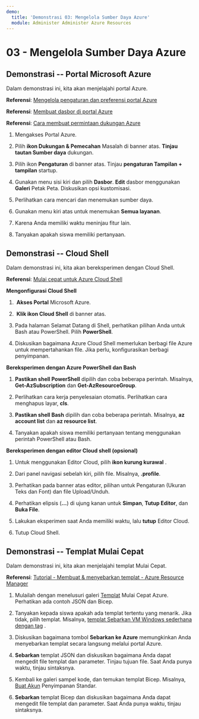 ```yaml
---
demo:
  title: 'Demonstrasi 03: Mengelola Sumber Daya Azure'
  module: Administer Administer Azure Resources
---
```

# 03 - Mengelola Sumber Daya Azure

## Demonstrasi -- Portal Microsoft Azure

Dalam demonstrasi ini, kita akan menjelajahi portal Azure.

**Referensi**: [Mengelola pengaturan dan preferensi portal Azure](https://docs.microsoft.com/azure/azure-portal/set-preferences)

**Referensi**: [Membuat dasbor di portal Azure](https://docs.microsoft.com/azure/azure-portal/azure-portal-dashboards)

**Referensi**: [Cara membuat permintaan dukungan Azure](https://docs.microsoft.com/azure/azure-portal/supportability/how-to-create-azure-support-request)

1. Mengakses Portal Azure.

1. Pilih **ikon Dukungan & Pemecahan** Masalah di banner atas. **Tinjau tautan Sumber daya** dukungan. 

1. Pilih ikon **Pengaturan** di banner atas. Tinjau **pengaturan Tampilan + tampilan** startup. 

1. Gunakan menu sisi kiri dan pilih **Dasbor**. **Edit** dasbor menggunakan **Galeri** Petak Peta. Diskusikan opsi kustomisasi.

1. Perlihatkan cara mencari dan menemukan sumber daya.

1. Gunakan menu kiri atas untuk menemukan **Semua layanan**. 

1. Karena Anda memiliki waktu meninjau fitur lain.
   
1. Tanyakan apakah siswa memiliki pertanyaan.

## Demonstrasi -- Cloud Shell

Dalam demonstrasi ini, kita akan bereksperimen dengan Cloud Shell.

**Referensi**: [Mulai cepat untuk Azure Cloud Shell](https://learn.microsoft.com/en-us/azure/cloud-shell/quickstart?tabs=azurecli)

**Mengonfigurasi Cloud Shell**

1.   **Akses Portal** Microsoft Azure.

1.   **Klik ikon Cloud Shell** di banner atas.

1.  Pada halaman Selamat Datang di Shell, perhatikan pilihan Anda untuk Bash atau PowerShell. Pilih **PowerShell**.

1.  Diskusikan bagaimana Azure Cloud Shell memerlukan berbagi file Azure untuk mempertahankan file. Jika perlu, konfigurasikan berbagi penyimpanan. 

**Bereksperimen dengan Azure PowerShell dan Bash**

1. **Pastikan shell PowerShell** dipilih dan coba beberapa perintah. Misalnya, **Get-AzSubscription** dan **Get-AzResourceGroup**.

1. Perlihatkan cara kerja penyelesaian otomatis. Perlihatkan cara menghapus layar, **cls**. 

1. **Pastikan shell Bash** dipilih dan coba beberapa perintah. Misalnya, **az account list** dan **az resource list**.

1. Tanyakan apakah siswa memiliki pertanyaan tentang menggunakan perintah PowerShell atau Bash. 

**Bereksperimen dengan editor Cloud shell (opsional)**

1. Untuk menggunakan Editor Cloud, pilih **ikon kurung kurawal** .

1. Dari panel navigasi sebelah kiri, pilih file. Misalnya, **.profile**.

1. Perhatikan pada banner atas editor, pilihan untuk Pengaturan (Ukuran Teks dan Font) dan file Upload/Unduh.

1. Perhatikan elipsis (**\...**) di ujung kanan untuk **Simpan**, **Tutup Editor**, dan **Buka File**.

1. Lakukan eksperimen saat Anda memiliki waktu, lalu **tutup** Editor Cloud.

1. Tutup Cloud Shell.

## Demonstrasi -- Templat Mulai Cepat

Dalam demonstrasi ini, kita akan menjelajahi templat Mulai Cepat.

**Referensi**: [Tutorial - Membuat & menyebarkan templat - Azure Resource Manager](https://docs.microsoft.com/en-us/azure/azure-resource-manager/templates/template-tutorial-create-first-template?tabs=azure-powershell)

1. Mulailah dengan menelusuri galeri [Templat](https://learn.microsoft.com/en-us/samples/browse/?expanded=azure&products=azure-resource-manager) Mulai Cepat Azure. Perhatikan ada contoh JSON dan Bicep. 

1. Tanyakan kepada siswa apakah ada templat tertentu yang menarik. Jika tidak, pilih templat. Misalnya, [templat Sebarkan VM Windows sederhana dengan tag](https://learn.microsoft.com/en-us/samples/azure/azure-quickstart-templates/vm-tags/) .

1. Diskusikan bagaimana tombol **Sebarkan ke Azure** memungkinkan Anda menyebarkan templat secara langsung melalui portal Azure.

1. **Sebarkan** templat JSON dan diskusikan bagaimana Anda dapat mengedit file templat dan parameter. Tinjau tujuan file. Saat Anda punya waktu, tinjau sintaksnya. 

1. Kembali ke galeri sampel kode, dan temukan templat Bicep. Misalnya, [Buat Akun](https://learn.microsoft.com/en-us/samples/azure/azure-quickstart-templates/storage-account-create/) Penyimpanan Standar. 

1. **Sebarkan** templat Bicep dan diskusikan bagaimana Anda dapat mengedit file templat dan parameter. Saat Anda punya waktu, tinjau sintaksnya. 
